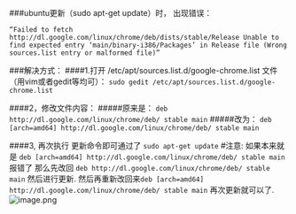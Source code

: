 ###ubuntu更新（sudo apt-get update）时，
出现错误：
```
“Failed to fetch http://dl.google.com/linux/chrome/deb/dists/stable/Release Unable to find expected entry ‘main/binary-i386/Packages’ in Release file (Wrong sources.list entry or malformed file)”
```
###解决方式：
####1.打开 /etc/apt/sources.list.d/google-chrome.list 文件（用vim或者gedit等均可）：
```sudo gedit /etc/apt/sources.list.d/google-chrome.list```

####2，修改文件内容：
#####原来是：
```deb http://dl.google.com/linux/chrome/deb/ stable main```
#####改为：
```deb [arch=amd64] http://dl.google.com/linux/chrome/deb/ stable main```

####3, 再次执行 更新命令即可通过了
```sudo apt-get update```
#注意:
如果本来就是
```deb [arch=amd64] http://dl.google.com/linux/chrome/deb/ stable main```    报错了
那么先改回
```deb http://dl.google.com/linux/chrome/deb/ stable main```
然后进行更新.
然后再重新改回来```deb [arch=amd64] http://dl.google.com/linux/chrome/deb/ stable main```
再次更新就可以了.
![image.png](https://upload-images.jianshu.io/upload_images/14555448-f9f2e3aa409b8832.png?imageMogr2/auto-orient/strip%7CimageView2/2/w/1240)

